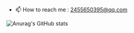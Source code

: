 - 📫 How to reach me : 2455650395@qq.com                  

![Anurag's GitHub stats](https://github-readme-stats.vercel.app/api?username=MercedesKK&count_private=true&show_icons=true&theme=onedark)

<!---
MercedesKK/MercedesKK is a ✨ special ✨ repository because its `README.md` (this file) appears on your GitHub profile.
You can click the Preview link to take a look at your changes.
--->
